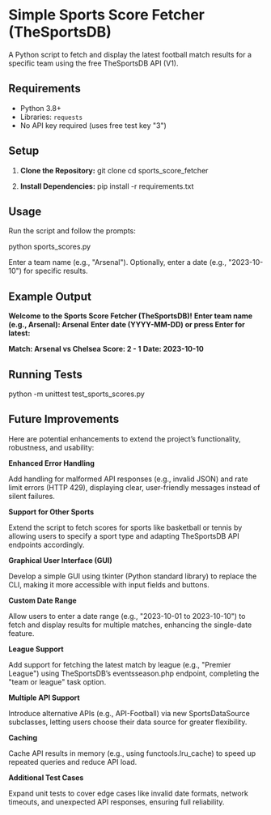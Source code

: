 # Simple Sports Score Fetcher (TheSportsDB)

A Python script to fetch and display the latest football match results for a specific team using the free TheSportsDB API (V1).

## Requirements
- Python 3.8+
- Libraries: `requests`
- No API key required (uses free test key "3")

## Setup
1. **Clone the Repository:**
   git clone <repository-url>
   cd sports_score_fetcher

2. **Install Dependencies:**
    pip install -r requirements.txt


## Usage
Run the script and follow the prompts:

python sports_scores.py

Enter a team name (e.g., "Arsenal").
Optionally, enter a date (e.g., "2023-10-10") for specific results.

## Example Output 
   
**Welcome to the Sports Score Fetcher (TheSportsDB)!**
**Enter team name (e.g., Arsenal): Arsenal**
**Enter date (YYYY-MM-DD) or press Enter for latest:**

**Match: Arsenal vs Chelsea**
**Score: 2 - 1**
**Date: 2023-10-10**



## Running Tests

python -m unittest test_sports_scores.py


## Future Improvements
Here are potential enhancements to extend the project’s functionality, robustness, and usability:

**Enhanced Error Handling**

Add handling for malformed API responses (e.g., invalid JSON) and rate limit errors (HTTP 429), displaying clear, user-friendly messages instead of silent failures.

**Support for Other Sports**

Extend the script to fetch scores for sports like basketball or tennis by allowing users to specify a sport type and adapting TheSportsDB API endpoints accordingly.

**Graphical User Interface (GUI)**

Develop a simple GUI using tkinter (Python standard library) to replace the CLI, making it more accessible with input fields and buttons.

**Custom Date Range**

Allow users to enter a date range (e.g., "2023-10-01 to 2023-10-10") to fetch and display results for multiple matches, enhancing the single-date feature.

**League Support**

Add support for fetching the latest match by league (e.g., "Premier League") using TheSportsDB’s eventsseason.php endpoint, completing the "team or league" task option.

**Multiple API Support**

Introduce alternative APIs (e.g., API-Football) via new SportsDataSource subclasses, letting users choose their data source for greater flexibility.

**Caching**

Cache API results in memory (e.g., using functools.lru_cache) to speed up repeated queries and reduce API load.

**Additional Test Cases**

Expand unit tests to cover edge cases like invalid date formats, network timeouts, and unexpected API responses, ensuring full reliability.


